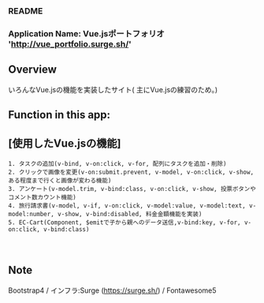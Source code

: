 ### README
### Application Name: Vue.jsポートフォリオ 'http://vue_portfolio.surge.sh/'

## Overview
いろんなVue.jsの機能を実装したサイト( 
主にVue.jsの練習のため。)


## Function in this app:
## [使用したVue.jsの機能]
```
1. タスクの追加(v-bind, v-on:click, v-for, 配列にタスクを追加・削除)
2. クリックで画像を変更(v-on:submit.prevent, v-model, v-on:click, v-show,ある程度まで行くと画像が変わる機能)
3. アンケート(v-model.trim, v-bind:class, v-on:click, v-show, 投票ボタンやコメント数カウント機能)
4. 旅行請求書(v-model, v-if, v-on:click, v-model:value, v-model:text, v-model:number, v-show, v-bind:disabled, 料金金額機能を実装)
5. EC-Cart(Component, $emitで子から親へのデータ送信,v-bind:key, v-for, v-on:click, v-bind:class)
```
　　

## Note
Bootstrap4 / 
インフラ:Surge (https://surge.sh/) /
Fontawesome5
